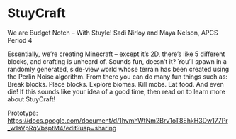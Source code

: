 # StuyCraft
We are Budget Notch – With Stuyle!
Sadi Nirloy and Maya Nelson, APCS Period 4

Essentially, we’re creating Minecraft – except it’s 2D, there’s like 5 different blocks, and crafting is unheard of. Sounds fun, doesn’t it? You’ll spawn in a randomly generated, side-view world whose terrain has been created using the Perlin Noise algorithm. From there you can do many fun things such as: Break blocks. Place blocks. Explore biomes. Kill mobs. Eat food. And even die! If this sounds like your idea of a good time, then read on to learn more about StuyCraft!

Prototype: https://docs.google.com/document/d/1hvmhWtNm2Brv1oT8EhkH3Dw177Pr_w1sVpRqVbsptM4/edit?usp=sharing
